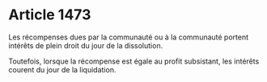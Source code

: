 # Article 1473

Les récompenses dues par la communauté ou à la communauté portent intérêts de plein droit du jour de la dissolution.

Toutefois, lorsque la récompense est égale au profit subsistant, les intérêts courent du jour de la liquidation.
